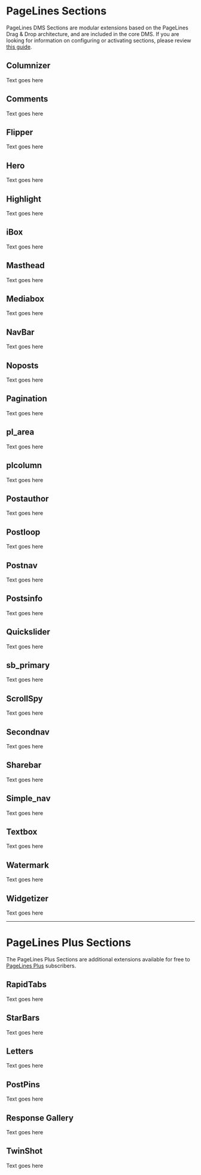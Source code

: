 # PageLines Sections #

PageLines DMS Sections are modular extensions based on the PageLines Drag & Drop architecture, and are included in the core DMS. If you are looking for information on configuring or activating sections, please review <a href="/configure/configuring-sections">this guide</a>.

## Columnizer ##

<p> Text goes here </p>

## Comments ##

<p> Text goes here </p>

## Flipper ##

<p> Text goes here </p>

## Hero ##

<p> Text goes here </p>

## Highlight ##

<p> Text goes here </p>

## iBox ##

<p> Text goes here </p>

## Masthead ##

<p> Text goes here </p>

## Mediabox ##

<p> Text goes here </p>

## NavBar ##

<p> Text goes here </p>

## Noposts ##

<p> Text goes here </p>

## Pagination ##

<p> Text goes here </p>

## pl_area ##

<p> Text goes here </p>

## plcolumn ##

<p> Text goes here </p>

## Postauthor ##

<p> Text goes here </p>

## Postloop ##

<p> Text goes here </p>

## Postnav ##

<p> Text goes here </p>

## Postsinfo ##

<p> Text goes here </p>

## Quickslider ##

<p> Text goes here </p>

## sb_primary ##

<p> Text goes here </p>

## ScrollSpy ##

<p> Text goes here </p>

## Secondnav ##

<p> Text goes here </p>

## Sharebar ##

<p> Text goes here </p>

## Simple_nav ##

<p> Text goes here </p>

## Textbox ##

<p> Text goes here </p>

## Watermark ##

<p> Text goes here </p>

## Widgetizer ##

<p> Text goes here </p>

<hr>

# PageLines Plus Sections #

The PageLines Plus Sections are additional extensions available for free to <a href="www.pagelines.com/plus">PageLines Plus</a> subscribers.

## RapidTabs ##

<p> Text goes here </p>

## StarBars ##

<p> Text goes here </p>

## Letters ##

<p> Text goes here </p>

## PostPins ##

<p> Text goes here </p>

## Response Gallery ##

<p> Text goes here </p>

## TwinShot ##

<p> Text goes here </p>